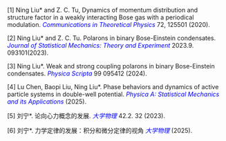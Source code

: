 
[1] Ning Liu* and Z. C. Tu, Dynamics of momentum distribution and structure factor in a weakly interacting Bose gas with a periodical modulation. *<font color=Blue>Communications in Theoretical Physics</font>* 72, 125501 (2020).

[2] Ning Liu* and Z. C. Tu. Polarons in binary Bose-Einstein condensates. *<font color=Blue>Journal of Statistical Mechanics: Theory and Experiment</font>* 2023.9. 093101(2023).

[3] Ning Liu*. Weak and strong coupling polarons in binary Bose-Einstein condensates. *<font color=Blue>Physica Scripta</font>* 99 095412 (2024).

[4] Lu Chen, Baopi Liu, Ning Liu*. Phase behaviors and dynamics of active particle systems in double-well potential. *<font color=Blue>Physica A: Statistical Mechanics and its Applications</font>*  (2025).

[5] 刘宁*. 论向心力概念的发展. *<font color=Blue> 大学物理</font>* 42.2. 32 (2023).

[6] 刘宁*. 力学定律的发展：积分和微分定律的视角 *<font color=Blue>大学物理</font>* (2025).



